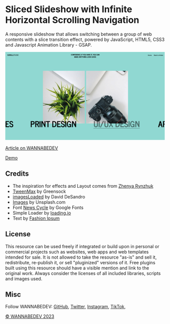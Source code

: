 # Sliced Slideshow with Infinite Horizontal Scrolling Navigation

A responsive slideshow that allows switching between a group of web contents with a slice transition effect, powered by JavaScript, HTML5, CSS3 and Javascript Animation Library - GSAP. 

![Sliced Slideshow with Infinite Horizontal Scrolling Navigation](/assets/img/sliced-slideshow-with-infinite-horizontal-scrolling-navigation.png)

[Article on WANNABEDEV](https://wannabedev.io/tutorials/sliced-slideshow-with-infinite-horizontal-scrolling-navigation)

[Demo](https://wannabedev.io/_posts/sliced-slideshow-with-infinite-horizontal-scrolling-navigation/demo/index.html)

## Credits
- The inspiration for effects and Layout comes from [Zhenya Rynzhuk](https://dribbble.com/shots/6129087-Chez-Studio-Homepage-Animation)
- [TweenMax](https://greensock.com/tweenmax) by Greensock
- [imagesLoaded](https://imagesloaded.desandro.com/) by David DeSandro
- [Images](https://unsplash.com/) by Unsplash.com
- Font [News Cycle](https://fonts.google.com/specimen/News+Cycle) by Google Fonts
- Simple Loader by [loading.io](https://loading.io/css/)
- Text by [Fashion Ipsum](https://fashionipsum.com/)

## License
This resource can be used freely if integrated or build upon in personal or commercial projects such as websites, web apps and web templates intended for sale. It is not allowed to take the resource "as-is" and sell it, redistribute, re-publish it, or sell "pluginized" versions of it. Free plugins built using this resource should have a visible mention and link to the original work. Always consider the licenses of all included libraries, scripts and images used.

## Misc

Follow WANNABEDEV: [GitHub](https://github.com/wannabedevio), [Twitter](https://twitter.com/wannabedev_io), [Instagram](https://www.instagram.com/wannabedev.io/), [TikTok](https://www.tiktok.com/@wannabedev.io), 

[© WANNABEDEV 2023](https://wannabedev.io)
